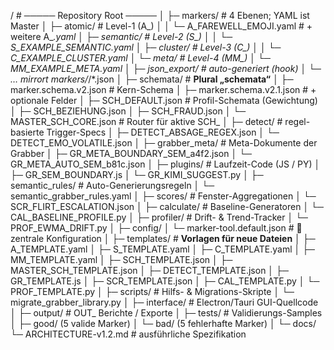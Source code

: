 /                                   # ───── Repository Root ─────
│
├─ markers/                         # 4 Ebenen; YAML ist Master
│   ├─ atomic/                      #   Level-1   (A_)
│   │    └─ A_FAREWELL_EMOJI.yaml   #   + weitere A_*.yaml
│   ├─ semantic/                    #   Level-2   (S_)
│   │    └─ S_EXAMPLE_SEMANTIC.yaml
│   ├─ cluster/                     #   Level-3   (C_)
│   │    └─ C_EXAMPLE_CLUSTER.yaml
│   └─ meta/                        #   Level-4   (MM_)
│        └─ MM_EXAMPLE_META.yaml
│
├─ json_export/                     # auto-generiert (hook)
│   └─ … mirrort markers/*/*.json
│
├─ schemata/                        # **Plural „schemata“**
│   ├─ marker.schema.v2.json        #   Kern-Schema
│   ├─ marker.schema.v2.1.json      #   + optionale Felder
│   ├─ SCH_DEFAULT.json             #   Profil-Schemata (Gewichtung)
│   ├─ SCH_BEZIEHUNG.json
│   ├─ SCH_FRAUD.json
│   └─ MASTER_SCH_CORE.json         #   Router für aktive SCH_
│
├─ detect/                          # regel-basierte Trigger-Specs
│   ├─ DETECT_ABSAGE_REGEX.json
│   └─ DETECT_EMO_VOLATILE.json
│
├─ grabber_meta/                    # Meta-Dokumente der Grabber
│   ├─ GR_META_BOUNDARY_SEM_a4f2.json
│   └─ GR_META_AUTO_SEM_b81c.json
│
├─ plugins/                         # Laufzeit-Code (JS / PY)
│   ├─ GR_SEM_BOUNDARY.js
│   └─ GR_KIMI_SUGGEST.py
│
├─ semantic_rules/                  # Auto-Generierungsregeln
│   └─ semantic_grabber_rules.yaml
│
├─ scores/                          # Fenster-Aggregationen
│   └─ SCR_FLIRT_ESCALATION.json
│
├─ calculate/                       # Baseline-Generatoren
│   └─ CAL_BASELINE_PROFILE.py
│
├─ profiler/                        # Drift- & Trend-Tracker
│   └─ PROF_EWMA_DRIFT.py
│
├─ config/
│   └─ marker-tool.default.json     # 🔧 zentrale Konfiguration
│
├─ templates/                       # **Vorlagen für neue Dateien**
│   ├─ A_TEMPLATE.yaml
│   ├─ S_TEMPLATE.yaml
│   ├─ C_TEMPLATE.yaml
│   ├─ MM_TEMPLATE.yaml
│   ├─ SCH_TEMPLATE.json
│   ├─ MASTER_SCH_TEMPLATE.json
│   ├─ DETECT_TEMPLATE.json
│   ├─ GR_TEMPLATE.js
│   ├─ SCR_TEMPLATE.json
│   ├─ CAL_TEMPLATE.py
│   └─ PROF_TEMPLATE.py
│
├─ scripts/                         # Hilfs- & Migrations-Skripte
│   └─ migrate_grabber_library.py
│
├─ interface/                       # Electron/Tauri GUI-Quellcode
│
├─ output/                          # OUT_ Berichte / Exporte
│
├─ tests/                           # Validierungs-Samples
│   ├─ good/   (5 valide Marker)
│   └─ bad/    (5 fehlerhafte Marker)
│
└─ docs/
    └─ ARCHITECTURE-v1.2.md         # ausführliche Spezifikation
